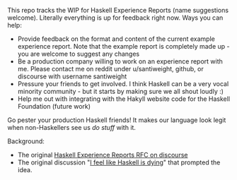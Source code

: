 This repo tracks the WIP for Haskell Experience Reports (name suggestions welcome). Literally everything is up for feedback right now. Ways you can help:
 - Provide feedback on the format and content of the current example experience report. Note that the example report is completely made up - you are welcome to suggest any changes
 - Be a production company willing to work on an experience report with me. Please contact me on reddit under u/santiweight, github, or discourse with username santiweight
 - Pressure your friends to get involved. I think Haskell can be a very vocal minority community - but it starts by making sure we all shout loudly :)
 - Help me out with integrating with the Hakyll website code for the Haskell Foundation (future work)

Go pester your production Haskell friends! It makes our language look legit when non-Haskellers see us _do_ _stuff_ with it.

Background:
 - The original [Haskell Experience Reports RFC on discourse](https://discourse.haskell.org/t/rfc-haskell-in-production-experience-reports/4285)
 - The original discussion "[I feel like Haskell is dying](https://discourse.haskell.org/t/i-feel-like-haskell-is-dying/4180/118)" that prompted the idea.